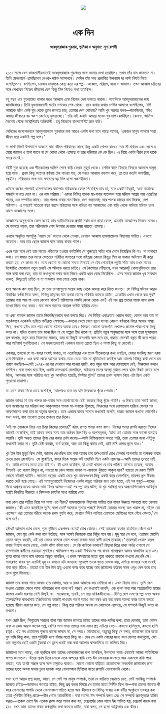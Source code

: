 <div align=center>
<img src=https://images.prothomalo.com/prothomalo-bangla%2F2021-10%2F53b0a686-1528-446d-acf0-1f34ad7612e5%2FUntitled_2.png?rect=0%2C0%2C910%2C478&w=1200&ar=40%3A21&auto=format%2Ccompress&ogImage=true&mode=crop&overlay=&overlay_position=bottom&overlay_width_pct=1 />
<br><br>
<h1>এক দিন</h1>
<h4>আবদুলরাজাক গুরনাহ, ভূমিকা ও অনুবাদ: লুনা রুশদী</h4>
<br><br>
</div>

২০১১ সালে বেশ কাকতালীয়ভাবেই আবদুলরাজাক গুরনাহর সঙ্গে আমার দেখা হয়েছিল। তখন তাঁর নাম জানতাম না। তিনি মেলবোর্নে এসেছিলেন লেখক-পাঠক সম্মেলনে। সেদিন তাঁর সদ্য প্রকাশিত উপন্যাস দ্য লাস্ট গিফট নিয়ে বলেছিলেন। বলছিলেন, চারজন মানুষকে কেন্দ্র করে এর গল্প—আব্বাস, মরিয়ম, হানা ও জামাল। তখন আব্বাস চরিত্রের সঙ্গে লেখকের নিজের জীবনের বেশ কিছু মিল নিয়েও কথা হয়েছিল।

বহু বছর ধরে যুক্তরাজ্যে থাকার পরও আব্বাস একে নিজের দেশ ভাবতে নারাজ। অন্যদিকে আবদুলরাজাকের জন্ম জানজিবারে। তিনি যুক্তরাজ্যবাসী ষাটের দশকের শেষ থেকে। তবে কথায় কথায় সেদিন আমাকে বলেছিলেন, ‘যদি আমাকে হঠাৎ কেউ ঘুম থেকে তুলে জানতে চায়, তোমার দেশ কোথায়? আমি খুব সম্ভবত বলব—জানজিবার, যদিও আমার জীবনের বড় অংশ কেটেছে যুক্তরাজ্যে।’ তাঁর এই কথাটা আমার মনেও খুব দাগ কেটেছিল। কেননা, আমিও কৈশোর থেকে অস্ট্রেলিয়ায় অভিবাসী। তবু নিজেকে বাংলাদেশিই মনে করি।

সেদিনের কথোপকথনে আবদুলরাজাক গুরনাহর বলা আরও একটা কথা মনে আছে আমার, ‘একজন মানুষ আসলে সারা জীবন ধরে একটাই গল্প বলে।’

দ্য লাস্ট গিফট উপন্যাসে আব্বাস সারা জীবন পরিবারের কাছে কিছু একটা গোপন রাখে। তার স্ত্রী মরিয়ম এবং ছেলে ও মেয়ে জামাল ও হানা জানে না সে কোথা থেকে এসেছে বা তার পরিবারে কে কে ছিল। এ নিয়ে একটা নীরব চাপ থাকে সবার মনেই।

বইটি শুরু হয়েছে এক শীতকালের অফিস শেষে বাড়ি ফেরার মুহূর্ত থেকে। সেদিন বাসে ফিরতে ফিরতে আব্বাস অসুস্থ হয়ে পড়ে। প্রথম কিছু অংশের বর্ণনায় টের পাওয়া যায়, যে শহরে আব্বাস বসবাস করে, তা তার কতটা অনাত্মীয়, বন্ধুহীন। মরিয়মের সঙ্গে তার সবচেয়ে বড় মিল হলো স্বজনহীনতা।

ওদিকে জন্মের পরপরই হাসপাতালের বারান্দায় মরিয়মকে ফেলে গিয়েছিল তার মা, সঙ্গে একটা চিরকুট, ‘ওরা আমাকে বাচ্চাটা রাখতে দেবে না। ওর নাম মরিয়ম।’ এরপর বিভিন্ন পালক মা-বাবার হাতবদল হয়ে মরিয়ম আশ্রয় পায় এক্সেটার শহরে, এক দম্পতির কাছে। তার পালক বাবার নাম বিজয়, দেশ ভারতবর্ষ; আর পালক মায়ের নাম ফিরুজ, দেশ মরিশাস। এ শহরেই সতেরো বছর বয়সে মরিয়মের সঙ্গে পরিচয় হয় আব্বাসের এবং বাড়ি থেকে পালিয়ে মরিয়ম চলে আসে আব্বাসের সঙ্গে।

আব্বাসের অসুস্থতাকে কেন্দ্র করেই তার অতীতবিষয়ক প্রশ্নটি সবার মনে ছায়া ফেলে, এমনকি আব্বাসের নিজের মনেও। সে ভাবতে থাকে, তার পরিবারকে শেষ উপহার দেওয়ার সময় হয়তো এসেছে।

এখানে অনূদিত অংশটুকু ‘ওয়ান ডে’ অধ্যায় থেকে নেওয়া, যেখানে আব্বাস হাসপাতালের বিছানায় শায়িত। এখনো অচেতন। আর তার ছেলে জামাল বসে আছে বাবার পাশে।

এখন আর মনে নেই তার মায়ের পরিত্যক্ত হওয়ার কাহিনিটা সে শুরুতেই সত্যি বলে মেনে নিয়েছিল কি না। না মানারই কথা। সে সময়ে তার মনের ভেতরের পরিচিত জগতের সঙ্গে বাইরের কোনো কিছুর মিল না থাকায় অবিশ্বাস কী করে করতে হয়, সে জানত না। তবে কোনো না কোনো সময়ে নিশ্চয়ই সে টের পেয়েছিল গল্পটা সত্যি আর তখন মায়ের উন্মোচিত যেকোনো নতুন তথ্যই সে আঁকড়ে ধরতে চাইত। সে কৈশোরে পৌঁছালে, যখন আরেকটু খোলাখুলিভাবে তার সঙ্গে কথা বলা যেত, তার মা কথাগুলো বলার জন্য নিজস্ব একটা ধরন বেছে নিয়েছিল। এসব সময়ে জামাল খুব সাবধান থাকত, কিছুতেই চাইত না মা মাঝপথে বাধা পেয়ে থেমে যাক।

হানা অনেক কম বাধ্য ছিল, সে তার চাওয়াগুলো মায়ের কাছ থেকে আদায় করে নিতে জানত। সে বিভিন্ন ঘটনার আরও বিস্তারিত বর্ণনা দিতে বলত, বিভিন্ন মানুষের নাম অথবা তাদের পরিণতি জানতে চাইত, এক্সেটার এখান থেকে কত দূর? তোমার বাবা আর মা এখন কোথায় থাকে? মরিশাসের নামটা কোথা থেকে এল? এই সব প্রশ্ন তাদের মাকে নানা রকম ব্যাখ্যা দিতে বাধ্য করত। যার ফলে বয়ানের অন্তরঙ্গ ভঙ্গিটা হারিয়ে যেত।

মা একা থাকলে জামাল তাকে নিরবচ্ছিন্নভাবে কথা বলতে দিত। সে নিবিড় একাগ্রতায় খেয়াল করত, কেমন করে তার মা সতর্কভাবে একেকটা ছবিতে গভীরতা মেশাচ্ছে—কখনো থেমে থেমে ভুলে যাওয়া কোনো বর্ণনাকে ফিরে আসার সময় দিয়ে, কখনো হঠাৎ মনে পড়া কোনো ঘটনায় অবাক হয়ে। বিবরণে কোনো অসংগতি দেখলেও জামাল পারতপক্ষে কিছু বলত না। যদিও তখনো তার জানা ছিল না যে গল্পেরা স্থির থাকে না, প্রতিটা নতুন অনুসরণের সঙ্গে সঙ্গে তারা সূক্ষ্মভাবে রূপ বদলায়, নতুন করে নিজেদের সাজায়, আর যা কিছুই অসংগতি বলে মনে হয়, হয়তো সেসবই বস্তুত কী হতে পারত আর অনিবার্য পুনর্বিবেচনা। সে সহজাতভাবেই একজন ভালো শ্রোতা ছিল এ সমস্ত কিছু না জেনেই।

একবার, তখনো সে মা-বাবার সঙ্গেই থাকত, মা এক্সেটারের এক প্রচণ্ড শীতকালের কথা বলছিল, যেবার সবকিছু জমে বরফ হয়ে গিয়েছিল। এক কথা থেকে আরেক কথায় যেতে যেতে তার মা স্মৃতিচারণা করছিল আর তারপর বিভিন্ন কথা ভেবে মন খারাপ করছিল—সেই ১৯৭৪-এর পর সেখানে আর যাওয়া হয়নি, কত বন্ধুর সঙ্গে আর যোগাযোগ নেই, ফিরুজের কথাও বলছিল। বাবা তখন ঘরে ছিল, একটা ক্রসওয়ার্ড মেলাচ্ছিল, মরিয়মের মনের অবস্থা বুঝতে পেরে হঠাৎ বিকট জোরে বলে উঠল, ‘আপনার সঙ্গে পরিচিত হয়ে খুব আনন্দিত হয়েছি, মিস্টার বুটস!’ তাদের প্রথম সাক্ষাৎ নিয়ে এটা ছিল একটা পুরোনো তামাশা।

মা হেসে বাবার দিকে চেয়ে বলেছিল, ‘তারপরও মনে হয় যদি ফিরুজকে খুঁজে পেতাম।’

জামাল জানত মা তার পালক মা-বাবার সঙ্গে যোগাযোগের চেষ্টা করেছে কিন্তু খুঁজে পায়নি। এ বিষয়ে তারা সবাই জানত, হানা জন্মানোর পর মরিয়ম কত আকুলভাবে পালক মা-বাবাকে খুঁজেছে, ফিরুজের সঙ্গে যোগাযোগ হারিয়ে ফেলার পর আফসোসের কথা তার মা বহুবার বলেছে। তবে এভাবে বাবার সামনে কখনোই বলেনি, অন্তত জামাল কখনো শোনেনি। যখন বলল, বাবা নাখোশ চোখে তাকাল তার দিকে।

‘ওই সব লোককে নিয়ে এত চিন্তা কিসের তোমার?’ হঠাৎ রাগত গলায় বলল বাবা। নিজের গলার রাগটা হয়তো নিজের কানেই বেজেছিল, তাই আবার বলার সময় তার কণ্ঠস্বর ছিল স্থির ও আপসমূলক, ‘তারা তো তোমার সঙ্গে ভালো ব্যবহার করেনি। তুমি অন্তত তাদের খুঁজে বের করার চেষ্টা করেছ—আমি নিশ্চিন্তভাবে বলতে পারি, তারা তোমার জন্য এইটুকু কখনোই করত না। তুমি চেষ্টা করেছ, ব্যর্থ হয়েছ, আর তো কিছু করার নেই, তাই না? ওদের ভুলে যাও।’

খুব টান টান মুহূর্ত ছিল সেটা, জামাল দেখেছিল তার বাবা আবার তার ক্রসওয়ার্ডে চোখ ফেলার আগপর্যন্ত মা অপলক বাবার চোখে চোখ রেখেছিল। সে বুঝেছিল, বাবার দিকে মায়ের ওই চাহনিটা ছিল একটা চ্যালেঞ্জ—আমি তাদের ভুলতে চাই না। আমি তোমার মতো হতে চাই না। কী এমন হয়েছিল, যা এতই খারাপ যে তার পালিয়ে আসতে হয়েছে, আবার নিশ্চয়ই এত খারাপ কিছুও না, নয়তো মা কেন আবার পালক মা-বাবাকে খুঁজতে আকুল হবে? হয়তো সে রকম নির্দিষ্ট কোনো ঘটনাই ঘটেনি। সতেরো বছরের একটা মেয়ে খুব আবেগপ্রবণ কিছু একটা করে ফেলেছিল, তারপর ভুল স্বীকার করতে দেরি হয়ে গেছে। এই সময়গুলোতেই নিজেদের একটা অদ্ভুত পরিবার বলে বোধ হতো, এই সব মুহূর্ত—যাদের দিকে অগ্রসর হয়েও আবার তারা ফিরে আসত—এই সব গল্প আর ঘটনা, যা খুব সংক্ষিপ্ত আর অপ্রত্যাশিতভাবে আবির্ভূত হয়েই বিলম্বিত নীরবতা ও নিষ্পলক চাহনির মধ্যে হারিয়ে যেত।

বাবা কেন তার অতীত নিয়ে সব সময় এত নীরব? হাসপাতালের বিছানায় শায়িত তার বাবার ঊরুতে আলতো হাত বোলায় জামাল। ‘কী এমন করেছিলে তুমি, বলো তো? আমাকে শুনতে পাচ্ছ? নিশ্চয়ই তোমার অবস্থা অত খারাপ না, নইলে তো এতক্ষণে ওরা তোমার শরীরে কয়েক রকম ফুটো করে, সেখানে টিউব লাগিয়ে তোমাকে মেশিনের সঙ্গে গেঁথে ফেলত,’ সে বলে ওঠে।

হঠাৎই আব্বাস চোখ মেলে, শূন্য দৃষ্টিতে একপলক চেয়েই চোখ বোজে। সেই আচমকা রক্তাভ চাহনিতে কেঁপে ওঠে জামাল, যেন মৃত কেউ কথা বলে উঠেছে, সঙ্গে সঙ্গেই নিজেকে তার নিষ্ঠুর মনে হয়। মৃদু স্বরে সে বলে, ‘তোমার মোটেই তেমন অসুখ করেনি, এই তো কেমন হ্যামকে দোল খাওয়া রাজার মতো রাগী চোখে তাকাচ্ছ।’ তারপরই খেয়াল করল বাবার নিশ্বাস বদলে গেছে, একটা কাঁপা কাঁপা ভাব। সে কি কাউকে ডাকবে? বিছানা ঘিরে থাকা পর্দার ওপাশে সে হাসপাতাল কর্মীদের নড়াচড়া শুনছিল। খানিকক্ষণ পর একটা দীর্ঘশ্বাসের পর বাবার শ্বাসপ্রশ্বাস আবার স্বাভাবিক হয়ে এল। ঘুমন্ত বাবার পাশে বসে থাকতে অদ্ভুত লাগছিল, এ রকম অসহায়ের মতো শুয়ে থাকতে বাবাকে কখনো দেখেনি সে। সাধারণত বাবার ঘুম এতটাই মৃদু যে কখনো যদি অসম্ভাব্য সুযোগে তাকে ঘুমন্ত দেখাও যায়, এগিয়ে যাওয়ার সঙ্গে সঙ্গেই বাবা নড়ে উঠবে। হয়তো তার টান টান স্নায়ু এখনো কাজ করে যাচ্ছে আর জামালের কণ্ঠস্বর সমস্ত ওষুধ ভেদ করে তার চোখ খুলে দিয়েছে।

জামাল তার বাবার পায়ে আবার হাত বোলায়, আর ও রকম আমাকে ভয় দেখিয়ো না। এখন বিশ্রাম নাও। তুমি কেন কখনো তোমার ফেলে আসা পরিবারের কথা বলো না? কারণ, সে কখনোই বলেনি, এক কৃপণ বাবা আর অত্যাচারিত মায়ের ঝাপসা একটা ধারণার বেশি কিছুই না। মাঝেমধ্যে, প্রায়ই, সে তার নাবিকজীবনের—বিভিন্ন দেশ ভ্রমণের গল্প বলত অথবা ইলেকট্রনিক কারখানায় ইঞ্জিনিয়ারের কাজটা পাওয়ার আগে আরও কত বছর ধরে কত রকম অকথ্য কাজ তাকে করতে হয়েছে জীবন ধারণের জন্য, সে গল্প বলত। কিন্তু তার পরিবার অথবা সে কোত্থেকে এসেছে, সে সম্পর্কে কিছুই বলত না কখনো।

যখন ছোট ছিল, শিশুতোষ সারল্যে হানা আর জামাল জানতে চাইত তাদের দাদা-দাদির কথা, তারা কোথায়, তারা কেমন এবং এ রকম আরও অনেক প্রশ্ন, বেশির ভাগ সময় তাদের বাবা এসব প্রশ্ন এড়িয়ে যেত—কখনো হাসিমুখে, কখনো হাসি ছাড়া। ওই সব তোমাদের শুনতে ভালো লাগবে না, সে বলত। মাঝেমধ্যে, অল্পস্বল্প কিছু সে বলত, জামালের মনে হতো খুব দামি কিছু কথা, তবে সুনির্দিষ্ট দানা বাঁধার মতো কিছু না। যেন সে একটা ঘোরের মধ্যে বলে ফেলত কথাগুলো, যেন তার কল্পনার ছোট একটা টুকরো সে তুলে ধরেই অন্ধ করা আলোর ঝলকানিতে তা ভাসিয়ে দিত।

জামালের মনে আছে, এক বড়দিনে বাবা তাদের গোলাপজলের কথা বলেছিল, উৎসবের সময় এভাবেই আমরা অতিথিদের স্বাগত জানাতাম। ঈদের প্রথম দিনে লোকে একে অপরের বাড়ি যেত ঈদ মোবারক জানাতে আর একসঙ্গে কফি পান করতে, আর যথেষ্ট সচ্ছল হলে সঙ্গে হালুয়াও থাকত। কোনো কোনো বাড়িতে মেহমানদের অভ্যর্থনা জানানোর জন্য তাদের হাতে অথবা মাথার চুলে হালকা করে গোলাপজল ছিটানো হতো রুপালি গোলাপদানি থেকে।

যখন হানা আরও প্রশ্ন করত, কারণ, সে সেই সব মানুষ সম্পর্কে, তারা যে বাড়িতে বেড়াতে যেত, সেই সবকিছু সম্পর্কে জানতে চাইত—জামালও জানতে চাইত, কিন্তু প্রশ্ন করার বিষয়ে সে হানার মতো নির্ভীক ছিল না—বাবা তাদের জানাত কী করে গোলাপের পাপড়ি থেকে গোলাপজল পতিত হতো আর কীভাবে তা বিভিন্ন খাবার এবং ধর্মীয় অনুষ্ঠানে ব্যবহার করা হতো পৃথিবীর বিভিন্ন প্রান্তে—চীন থেকে আর্জেন্টিনা। বাবা তাদের ঈদ সম্পর্কে বলত এবং সে সম্পর্কে ভ্রমণবৃত্তান্ত হাজির করত—একেক দেশে ঈদ একেক রকম করে পালন করা হয়, চান্দ্রবর্ষের কোন মাসে ঈদ পালিত হয়, চান্দ্রবর্ষ কাকে বলা হয়। যখন তারা তাদের বাবার জন্মভূমির কথা জানতে চাইত, বাবা বলত, সে হলো আফ্রিকার এক বাঁদর।
